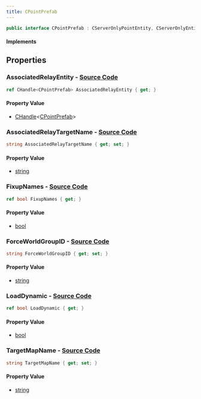 ```yaml
---
title: CPointPrefab
---
```


```csharp
public interface CPointPrefab : CServerOnlyPointEntity, CServerOnlyEntity, CBaseEntity, CEntityInstance, ISchemaClass<CEntityInstance>, ISchemaClass<CBaseEntity>, ISchemaClass<CServerOnlyEntity>, ISchemaClass<CServerOnlyPointEntity>, ISchemaClass<CPointPrefab>, ISchemaField, ISchemaClass, INativeHandle
```

#### Implements

## Properties

### **AssociatedRelayEntity** - [Source Code](https://github.com/swiftly-solution/swiftlys2/blob/main/managed/src/SwiftlyS2.Generated/Schemas/Interfaces/CPointPrefab.cs#L26)

```csharp
ref CHandle<CPointPrefab> AssociatedRelayEntity { get; }
```

#### Property Value

- [CHandle](/docs/api/shared/natives/chandle-1)<[CPointPrefab](/docs/api/shared/schemadefinitions/cpointprefab)>

### **AssociatedRelayTargetName** - [Source Code](https://github.com/swiftly-solution/swiftlys2/blob/main/managed/src/SwiftlyS2.Generated/Schemas/Interfaces/CPointPrefab.cs#L20)

```csharp
string AssociatedRelayTargetName { get; set; }
```

#### Property Value

- [string](https://learn.microsoft.com/dotnet/api/system.string)

### **FixupNames** - [Source Code](https://github.com/swiftly-solution/swiftlys2/blob/main/managed/src/SwiftlyS2.Generated/Schemas/Interfaces/CPointPrefab.cs#L22)

```csharp
ref bool FixupNames { get; }
```

#### Property Value

- [bool](https://learn.microsoft.com/dotnet/api/system.boolean)

### **ForceWorldGroupID** - [Source Code](https://github.com/swiftly-solution/swiftlys2/blob/main/managed/src/SwiftlyS2.Generated/Schemas/Interfaces/CPointPrefab.cs#L18)

```csharp
string ForceWorldGroupID { get; set; }
```

#### Property Value

- [string](https://learn.microsoft.com/dotnet/api/system.string)

### **LoadDynamic** - [Source Code](https://github.com/swiftly-solution/swiftlys2/blob/main/managed/src/SwiftlyS2.Generated/Schemas/Interfaces/CPointPrefab.cs#L24)

```csharp
ref bool LoadDynamic { get; }
```

#### Property Value

- [bool](https://learn.microsoft.com/dotnet/api/system.boolean)

### **TargetMapName** - [Source Code](https://github.com/swiftly-solution/swiftlys2/blob/main/managed/src/SwiftlyS2.Generated/Schemas/Interfaces/CPointPrefab.cs#L16)

```csharp
string TargetMapName { get; set; }
```

#### Property Value

- [string](https://learn.microsoft.com/dotnet/api/system.string)


